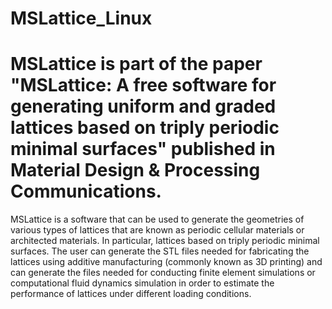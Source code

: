 # MSLattice_Linux

# MSLattice is part of the paper "MSLattice: A free software for generating uniform and graded lattices based on triply periodic minimal surfaces" published in Material Design & Processing Communications.

MSLattice is a software that can be used to generate the geometries of various types of lattices that are known as periodic cellular materials or architected materials. In particular, lattices based on triply periodic minimal surfaces. The user can generate the STL files needed for fabricating the lattices using additive manufacturing (commonly known as 3D printing) and can generate the files needed for conducting finite element simulations or computational fluid dynamics simulation in order to estimate the performance of lattices under different loading conditions.
